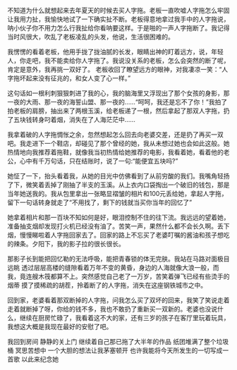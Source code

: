 不知道为什么就想起来去年夏天的时候去买人字拖。老板一直吹嘘人字拖怎么牢固让我用力扯，我愉快地试了一下确实扯不断。老板得意地拿过我手中的人字拖说，呐小伙子你不用力怎么行我扯给你看呐要这样。于是啪的一声人字拖断了。我记得当时风很大，吹乱了老板凌乱的头发，他说，生活很困难的。

我愣愣的看着老板，他用手拢了拢油腻的长发，眼睛出神的盯着远方，说，年轻人，你走吧，我不能卖给你人字拖了。我说没关系的老板，怎么会突然的断了呢，肯定是意外，我再挑一双好了。 老板收回了瞭望远方的眼神，对我凄凉一笑：“人字拖坏起来没有征兆的，和女人变了心一样。”

这句话如一根利刺狠狠刺进了我的心，我的脑海里又浮现出了那个女孩的身影，那一夜的大雨、那一夜的海誓山盟、那一夜的……“呵呵，我还是忘不了你！”我拍了拍老板的肩膀，抽出来了两根玉溪，给老板递了一根，然后拿起了那双人字拖，扔了五块钱转身叼着烟，消失在了人海茫茫中……

我拿着破的人字拖惆怅之余，忽然想起怎么回去向老婆交差，还是扔了再买一双吧。我走进下一个鞋店，却碰见了那个曾经的她，我从未想过她也会如此这般。她热情地向我推荐着拖鞋，就像我当初热情给她推荐的电影，我看着她，看着他的老公，心中有千万句话，只在结账时，说了一句:“能便宜五块吗?”

她怔了一下，抬头看着我，从她的目光中仿佛看到了从前穷酸的我们。我嘴角轻扬了下，微笑着丢掉了刚抽了半支的玉溪。从上衣内口袋掏出一个破旧的钱包，那是当年她送我的。我从包里拿出一张略显褶皱的相片和100元丢给她，拿起人字拖，留下一句话转身就走了“不用找了，剩下的钱就当买你当年的回忆了”

她拿着相片和那一百块不知如何是好，眼泪控制不住的往下流。我远远的望着她，准备抽支烟却发现打火机已经没有油了。苦笑一声，果然什么都不会长久啊。丢下烟，慢慢睇啦着人字拖回家去了。回家的路上不忘买了老婆叮嘱的酱油和孩子想吃的辣条。夕阳下，我的影子拉的很长很长。

那影子长到能把回忆勒的无法呼吸，能把青春锁的体无完肤。我站在马路对面极目远眺 透过层层高楼的缝隙看着万年不变的黄昏，身边的人海就像大浪一般，而我，竟连艘木筏都算不上。突然感觉自己老了一万岁，苦笑着弹飞已经有些烫手的烟蒂 摸了摸稀疏的胡茬，拎着断了的人字拖，消失在这座钢铁城市之中。

回到家，老婆看着那双断掉的人字拖，问我怎么买了双坏的回来，我笑了笑说走着走着就断掉了呀，你给的钱不多，我也不敢扔了重新买一双新的。老婆也没说什么，继续在厨房忙碌了，我看着这不大的家，还有三岁的孩子在客厅里玩着玩具，我想这大概是我现在最好的安慰了吧。

我回到房间 静静的关上门 继续着自己那已拖了大半年的作品 纸团堆满了整个垃圾桶 冥思苦想中 一个大胆的想法让我茅塞顿开 也许我能将今天所发生的一切写成一首歌 以此来纪念她

